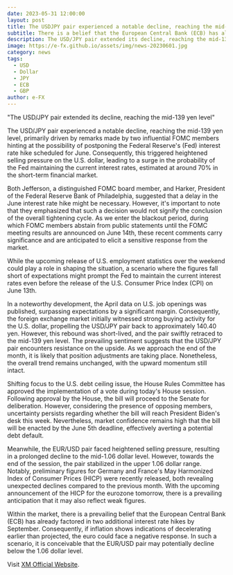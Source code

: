 ```yaml
---
date: 2023-05-31 12:00:00
layout: post
title: The USDJPY pair experienced a notable decline, reaching the mid-139 yen level
subtitle: There is a belief that the European Central Bank (ECB) has already priced in two more interest rate hikes by September
description: The USD/JPY pair extended its decline, reaching the mid-139 yen level.
image: https://e-fx.github.io/assets/img/news-20230601.jpg
category: news
tags:
  - USD
  - Dollar
  - JPY
  - ECB
  - GBP
author: e-FX
---
```


"The USD/JPY pair extended its decline, reaching the mid-139 yen level"

The USD/JPY pair experienced a notable decline, reaching the mid-139 yen level, primarily driven by remarks made by two influential FOMC members hinting at the possibility of postponing the Federal Reserve's (Fed) interest rate hike scheduled for June. Consequently, this triggered heightened selling pressure on the U.S. dollar, leading to a surge in the probability of the Fed maintaining the current interest rates, estimated at around 70% in the short-term financial market.

Both Jefferson, a distinguished FOMC board member, and Harker, President of the Federal Reserve Bank of Philadelphia, suggested that a delay in the June interest rate hike might be necessary. However, it's important to note that they emphasized that such a decision would not signify the conclusion of the overall tightening cycle. As we enter the blackout period, during which FOMC members abstain from public statements until the FOMC meeting results are announced on June 14th, these recent comments carry significance and are anticipated to elicit a sensitive response from the market.

While the upcoming release of U.S. employment statistics over the weekend could play a role in shaping the situation, a scenario where the figures fall short of expectations might prompt the Fed to maintain the current interest rates even before the release of the U.S. Consumer Price Index (CPI) on June 13th.

In a noteworthy development, the April data on U.S. job openings was published, surpassing expectations by a significant margin. Consequently, the foreign exchange market initially witnessed strong buying activity for the U.S. dollar, propelling the USD/JPY pair back to approximately 140.40 yen. However, this rebound was short-lived, and the pair swiftly retraced to the mid-139 yen level. The prevailing sentiment suggests that the USD/JPY pair encounters resistance on the upside. As we approach the end of the month, it is likely that position adjustments are taking place. Nonetheless, the overall trend remains unchanged, with the upward momentum still intact.

Shifting focus to the U.S. debt ceiling issue, the House Rules Committee has approved the implementation of a vote during today's House session. Following approval by the House, the bill will proceed to the Senate for deliberation. However, considering the presence of opposing members, uncertainty persists regarding whether the bill will reach President Biden's desk this week. Nevertheless, market confidence remains high that the bill will be enacted by the June 5th deadline, effectively averting a potential debt default.

Meanwhile, the EUR/USD pair faced heightened selling pressure, resulting in a prolonged decline to the mid-1.06 dollar level. However, towards the end of the session, the pair stabilized in the upper 1.06 dollar range. Notably, preliminary figures for Germany and France's May Harmonized Index of Consumer Prices (HICP) were recently released, both revealing unexpected declines compared to the previous month. With the upcoming announcement of the HICP for the eurozone tomorrow, there is a prevailing anticipation that it may also reflect weak figures.

Within the market, there is a prevailing belief that the European Central Bank (ECB) has already factored in two additional interest rate hikes by September. Consequently, if inflation shows indications of decelerating earlier than projected, the euro could face a negative response. In such a scenario, it is conceivable that the EUR/USD pair may potentially decline below the 1.06 dollar level.




Visit [XM Official Website](https://clicks.pipaffiliates.com/c?c=550036&l=en&p=0).